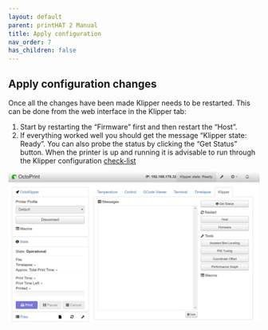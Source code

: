```yaml
---
layout: default
parent: printHAT 2 Manual
title: Apply configuration
nav_order: 7
has_children: false
---
```


## Apply configuration changes

Once all the changes have been made Klipper needs to be restarted. This can be done from the web interface in the Klipper tab:
1. Start by restarting the “Firmware” first and then restart the “Host”.
2. If everything worked well you should get the message “Klipper state: Ready”. You can also probe the status by clicking the “Get Status” button.
When the printer is up and running it is advisable to run through the Klipper configuration [check-list](https://github.com/KevinOConnor/klipper/blob/master/docs/Config_checks.md)

![octopi](../assets/img/octo_screen_1.jpg)
